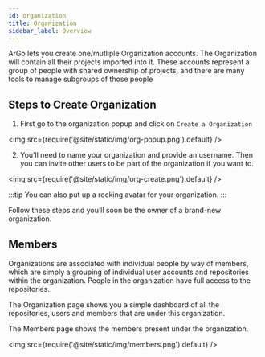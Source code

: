 ```yaml
---
id: organization
title: Organization
sidebar_label: Overview
---
```


ArGo lets you create one/mutliple Organization accounts. The Organization will contain all their projects imported into it.
These accounts represent a group of people with shared ownership of projects, and there are many tools to manage subgroups of those people

## Steps to Create Organization

1. First go to the organization popup and click on `Create a Organization`

<img src={require('@site/static/img/org-popup.png').default} />

2. You’ll need to name your organization and provide an username. Then you can invite other users to be part of the organization if you want to.

<img src={require('@site/static/img/org-create.png').default} />

:::tip
You can also put up a rocking avatar for your organization.
:::

Follow these steps and you’ll soon be the owner of a brand-new organization.

## Members

Organizations are associated with individual people by way of members, which are simply a grouping of individual user accounts and repositories within the organization. People in the organization have full access to the repositories.

The Organization page shows you a simple dashboard of all the repositories, users and members that are under this organization.

The Members page shows the members present under the organization.

<img src={require('@site/static/img/members.png').default} />

